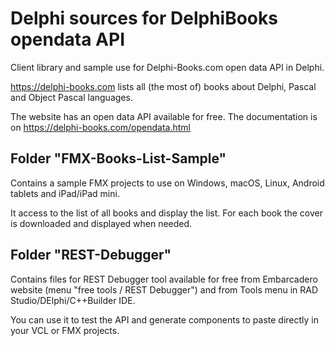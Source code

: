 # Delphi sources for DelphiBooks opendata API
Client library and sample use for Delphi-Books.com open data API in Delphi.

https://delphi-books.com lists all (the most of) books about Delphi, Pascal and Object Pascal languages.

The website has an open data API available for free. The documentation is on https://delphi-books.com/opendata.html

## Folder "FMX-Books-List-Sample"

Contains a sample FMX projects to use on Windows, macOS, Linux, Android tablets and iPad/iPad mini.

It access to the list of all books and display the list. For each book the cover is downloaded and displayed when needed.

## Folder "REST-Debugger"

Contains files for REST Debugger tool available for free from Embarcadero website (menu "free tools / REST Debugger") and from Tools menu in RAD Studio/DElphi/C++Builder IDE. 

You can use it to test the API and generate components to paste directly in your VCL or FMX projects.
